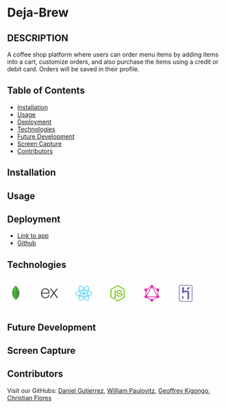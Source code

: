<!-- omit in toc -->
# Deja-Brew

<!-- omit in toc -->
## DESCRIPTION
A coffee shop platform where users can order menu items by adding items into a cart, customize orders, and also purchase the items using a credit or debit card. Orders will be saved in their profile. 

<!-- omit in toc -->
## Table of Contents
- [Installation](#installation)
- [Usage](#usage)
- [Deployment](#deployment)
- [Technologies](#technologies)
- [Future Development](#future-development)
- [Screen Capture](#screen-capture)
- [Contributors](#contributors)

## Installation

## Usage  

## Deployment

* [Link to app]()
* [Github](https://github.com/c1flores/Deja-Brew)

## Technologies
<div style="display: inline_block"><br>
<img height="40" align="center" alt="project-MongoDB" height="30" width="40" src="https://raw.githubusercontent.com/devicons/devicon/master/icons/mongodb/mongodb-original.svg">
 &nbsp;&nbsp;&nbsp;&nbsp;&nbsp;&nbsp;&nbsp;&nbsp;
<img height="40" align="center" alt="project-Express" height="30" width="40" src="https://raw.githubusercontent.com/devicons/devicon/master/icons/express/express-original.svg">
 &nbsp;&nbsp;&nbsp;&nbsp;&nbsp;&nbsp;&nbsp;&nbsp;
<img height="40" align="center" alt="project-React" height="30" width="40" src="https://raw.githubusercontent.com/devicons/devicon/master/icons/react/react-original.svg">
 &nbsp;&nbsp;&nbsp;&nbsp;&nbsp;&nbsp;&nbsp;&nbsp;
<img height="40" align="center" alt="project-Node" height="30" width="40" src="https://raw.githubusercontent.com/devicons/devicon/master/icons/nodejs/nodejs-original.svg">
 &nbsp;&nbsp;&nbsp;&nbsp;&nbsp;&nbsp;&nbsp;&nbsp;
<img height="40" align="center" alt="project-GraphQL" height="30" width="40" src="https://raw.githubusercontent.com/devicons/devicon/master/icons/graphql/graphql-plain.svg">
 &nbsp;&nbsp;&nbsp;&nbsp;&nbsp;&nbsp;&nbsp;&nbsp;
 <img height="40" align="center" alt="project-Heroku" height="30" width="40" src="https://raw.githubusercontent.com/devicons/devicon/master/icons/heroku/heroku-original.svg">
 &nbsp;&nbsp;&nbsp;&nbsp;&nbsp;&nbsp;&nbsp;
</div>
  
</br>

## Future Development

## Screen Capture

## Contributors

Visit our GitHubs: 
[Daniel Gutierrez](https://github.com/LeinadZz), 
[William Paulovitz](https://github.com/Alwayswithaname),
[Geoffrey Kigongo](https://github.com/gkigongo),
[Christian Flores](https://github.com/c1flores)

